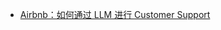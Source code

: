 - [Airbnb：如何通过 LLM 进行 Customer Support](https://medium.com/airbnb-engineering/listening-learning-and-helping-at-scale-how-machine-learning-transforms-airbnbs-voice-support-b71f912d4760)
